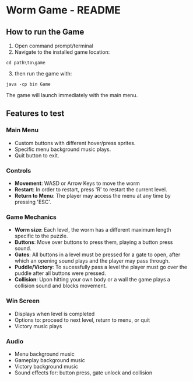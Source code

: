 # Worm Game - README

## How to run the Game

1. Open command prompt/terminal
2. Navigate to the installed game location:
```
cd path\to\game
```
3. then run the game with:
```
java -cp bin Game
```

The game will launch immediately with the main menu.

## Features to test

### Main Menu
- Custom buttons with different hover/press sprites.
- Specific menu background music plays.
- Quit button to exit.

###  Controls
- **Movement**: WASD or Arrow Keys to move the worm
- **Restart**: In order to restart, press 'R' to restart the current level.
- **Return to Menu**: The player may access the menu at any time by pressing 'ESC'.


### Game Mechanics
- **Worm size**: Each level, the worm has a different maximum length specific to the puzzle.
- **Buttons**: Move over buttons to press them, playing a button press sound.
- **Gates**: All buttons in a level must be pressed for a gate to open, after which an opening sound plays and the player may pass through.
- **Puddle/Victory**: To sucessfully pass a level the player must go over the puddle after all buttons were pressed.
- **Collision**: Upon hitting your own body or a wall the game plays a collision sound and blocks movement.

### Win Screen
- Displays when level is completed
- Options to: proceed to next level, return to menu, or quit
- Victory music plays

### Audio
- Menu background music
- Gameplay background music
- Victory background music
- Sound effects for: button press, gate unlock and collision
